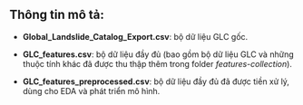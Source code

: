 ## Thông tin mô tả:
* **Global_Landslide_Catalog_Export.csv**: bộ dữ liệu GLC gốc.

* **GLC_features.csv**: bộ dữ liệu đầy đủ (bao gồm bộ dữ liệu GLC và những thuộc tính khác đã được thu thập thêm trong folder *features-collection*).

* **GLC_features_preprocessed.csv**: bộ dữ liệu đầy đủ đã được tiền xử lý, dùng cho EDA và phát triển mô hình. 
